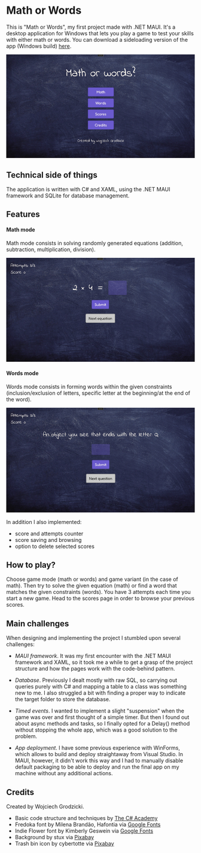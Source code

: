 # **Math or Words**

This is "Math or Words", my first project made with .NET MAUI. It's a desktop application for Windows that lets you play a game to test your skills with either math or words. You can download a sideloading version of the app (Windows build) [here](https://www.dropbox.com/scl/fi/rlsbblq3fbm6yarstvld5/MathOrWords.7z?rlkey=0k65tc2pv8mvzggywx64ecpyc&dl=0).

![Menu sample](MathOrWords/Resources/Images/main_menu.PNG)

## **Technical side of things**

The application is written with C# and XAML, using the .NET MAUI framework and SQLite for database management.

## **Features**

#### Math mode

Math mode consists in solving randomly generated equations (addition, subtraction, multiplication, division).

![Math sample](MathOrWords/Resources/Images/math_game.PNG)

#### Words mode

Words mode consists in forming words within the given constraints (inclusion/exclusion of letters, specific letter at the beginning/at the end of the word).

![Words sample](MathOrWords/Resources/Images/words_game.PNG)

In addition I also implemented:

- score and attempts counter
- score saving and browsing
- option to delete selected scores

## **How to play?**

Choose game mode (math or words) and game variant (in the case of math). Then try to solve the given equation (math) or find a word that matches the given constraints (words). You have 3 attempts each time you start a new game. Head to the scores page in order to browse your previous scores.

## **Main challenges**

When designing and implementing the project I stumbled upon several challenges:

- _MAUI framework_. It was my first encounter with the .NET MAUI framework and XAML, so it took me a while to get a grasp of the project structure and how the pages work with the code-behind pattern.

- _Database_. Previously I dealt mostly with raw SQL, so carrying out queries purely with C# and mapping a table to a class was something new to me. I also struggled a bit with finding a proper way to indicate the target folder to store the database.

- _Timed events_. I wanted to implement a slight "suspension" when the game was over and first thought of a simple timer. But then I found out about async methods and tasks, so I finally opted for a Delay() method without stopping the whole app, which was a good solution to the problem.

- _App deployment_. I have some previous experience with WinForms, which allows to build and deploy straightaway from Visual Studio. In MAUI, however, it didn't work this way and I had to manually disable default packaging to be able to deploy and run the final app on my machine without any additional actions.

## **Credits**

Created by Wojciech Grodzicki.

- Basic code structure and techniques by [The C# Academy](https://www.youtube.com/watch?v=o81wpRuOGjE&list=PL4G0MUH8YWiAMypwveH2LlLK_o8Jto9CE)
- Fredoka font by Milena Brandão, Hafontia via [Google Fonts](https://fonts.google.com/specimen/Fredoka)
- Indie Flower font by Kimberly Geswein via [Google Fonts](https://fonts.google.com/specimen/Indie+Flower)
- Background by stux via [Pixabay](https://pixabay.com/photos/black-board-traces-of-chalk-school-1072366/)
- Trash bin icon by cybertotte via [Pixabay](https://pixabay.com/vectors/dust-bin-icon-the-trash-can-debris-4875414/)
